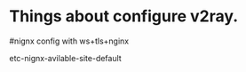 # Things about configure v2ray.

#nignx config with ws+tls+nginx

etc-nignx-avilable-site-default     
